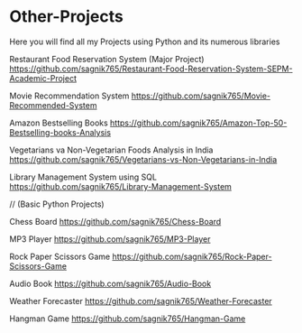 # Other-Projects
Here you will find all my Projects using Python and its numerous libraries

Restaurant Food Reservation System (Major Project)    https://github.com/sagnik765/Restaurant-Food-Reservation-System-SEPM-Academic-Project

Movie Recommendation System       https://github.com/sagnik765/Movie-Recommended-System

Amazon Bestselling Books   https://github.com/sagnik765/Amazon-Top-50-Bestselling-books-Analysis

Vegetarians va Non-Vegetarian Foods Analysis in India   https://github.com/sagnik765/Vegetarians-vs-Non-Vegetarians-in-India

Library Management System using SQL https://github.com/sagnik765/Library-Management-System

//
(Basic Python Projects)

Chess Board    https://github.com/sagnik765/Chess-Board

MP3 Player   https://github.com/sagnik765/MP3-Player

Rock Paper Scissors Game    https://github.com/sagnik765/Rock-Paper-Scissors-Game

Audio Book   https://github.com/sagnik765/Audio-Book

Weather Forecaster   https://github.com/sagnik765/Weather-Forecaster

Hangman Game   https://github.com/sagnik765/Hangman-Game

